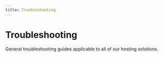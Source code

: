 ```yaml
---
title: Troubleshooting
---
```


# Troubleshooting

General troubleshooting guides applicable to all of our hosting solutions.
